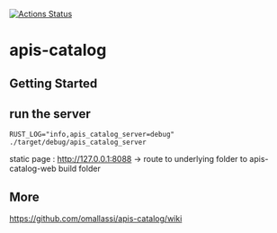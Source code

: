 [![Actions Status](https://github.com/omallassi/apis-catalog/workflows/Rust/badge.svg)](https://github.com/omallassi/apis-catalog/actions)

# apis-catalog

## Getting Started

## run the server
`RUST_LOG="info,apis_catalog_server=debug" ./target/debug/apis_catalog_server`

static page : http://127.0.0.1:8088 -> route to underlying folder to apis-catalog-web build folder

## More 
https://github.com/omallassi/apis-catalog/wiki

